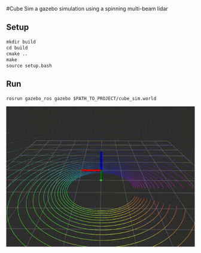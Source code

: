 #Cube Sim
a gazebo simulation using a spinning multi-beam lidar

## Setup

```
mkdir build
cd build
cmake ..
make
source setup.bash
```

## Run

```
rosrun gazebo_ros gazebo $PATH_TO_PROJECT/cube_sim.world
```

![](./attachment/bb.gif)